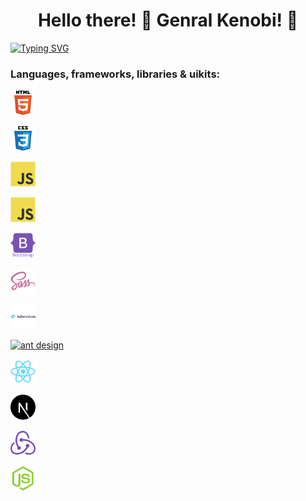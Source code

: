 <h1 align="center">Hello there! 👋 Genral Kenobi! 🤖</h1>

[![Typing SVG](https://readme-typing-svg.herokuapp.com?duration=3200&color=AA83FF&center=true&vCenter=true&lines=Web+Developer;In+love+wih+JavaScript)](https://git.io/typing-svg)

<h3 align="left">Languages, frameworks, libraries & uikits:</h3>

<div align="left">
    <!-- html -->

<img src="https://raw.githubusercontent.com/devicons/devicon/master/icons/html5/html5-original-wordmark.svg" alt="html5" width="40" height="40"/> </a> <a href="https://www.w3schools.com/html/default.asp" target="_blank" rel="noreferrer">

<!-- css -->

<img src="https://raw.githubusercontent.com/devicons/devicon/master/icons/css3/css3-original-wordmark.svg" alt="css3" width="40" height="40"/> </a> <a href="https://www.w3schools.com/css/" target="_blank" rel="noreferrer">

<!-- javascript -->

<img src="https://raw.githubusercontent.com/devicons/devicon/master/icons/javascript/javascript-original.svg" alt="JavaScript" width="40" height="40"/> </a> <a href="https://developer.mozilla.org/en-US/docs/Web/JavaScript" target="_blank" rel="noreferrer">

<!-- typescript -->

<img src="https://raw.githubusercontent.com/devicons/devicon/master/icons/javascript/javascript-original.svg" alt="TypeScript" width="40" height="40"/> </a> <a href="https://www.typescriptlang.org/" target="_blank" rel="noreferrer">

<!-- bootstrap -->

<img src="https://raw.githubusercontent.com/devicons/devicon/master/icons/bootstrap/bootstrap-plain-wordmark.svg" alt="bootstrap" width="40" height="40"/> </a> <a href="https://getbootstrap.com/" target="_blank" rel="noreferrer">

<!-- sass -->

<img src="https://raw.githubusercontent.com/devicons/devicon/master/icons/sass/sass-original.svg" alt="bootstrap" width="40" height="40"/> </a> <a href="https://sass-lang.com/" target="_blank" rel="noreferrer">

<!-- tailwind -->

<img src="https://github.com/devicons/devicon/blob/1119b9f84c0290e0f0b38982099a2bd027a48bf1/icons/tailwindcss/tailwindcss-original-wordmark.svg" alt="tailwindcss" width="40" height="40"/> </a> <a href="https://tailwindcss.com/" target="_blank" rel="noreferrer">

<!-- antdesign -->

<img src="https://gw.alipayobjects.com/zos/rmsportal/KDpgvguMpGfqaHPjicRK.svg" alt="ant design" width="40" height="40"/> </a> <a href="https://ant.design/" target="_blank" rel="noreferrer">

<!-- react -->

<img src="https://github.com/devicons/devicon/blob/1119b9f84c0290e0f0b38982099a2bd027a48bf1/icons/react/react-original.svg" alt="React JS" width="40" height="40"/> </a> <a href="https://reactjs.org/" target="_blank" rel="noreferrer">

<!-- next -->

<img src="https://github.com/devicons/devicon/blob/master/icons/nextjs/nextjs-original.svg" alt="Next.JS" width="40" height="40"/> </a> <a href="https://nextjs.org/" target="_blank" rel="noreferrer">

<!-- redux -->

<img src="https://github.com/devicons/devicon/blob/master/icons/redux/redux-original.svg" alt="Redux" width="40" height="40"/> </a> <a href="https://redux.js.org/" target="_blank" rel="noreferrer">

<!-- node js -->

<img src="https://github.com/devicons/devicon/blob/master/icons/nodejs/nodejs-original.svg" alt="Node JS" width="40" height="40"/> </a> <a href="https://nodejs.org/en/" target="_blank" rel="noreferrer">

</div>
